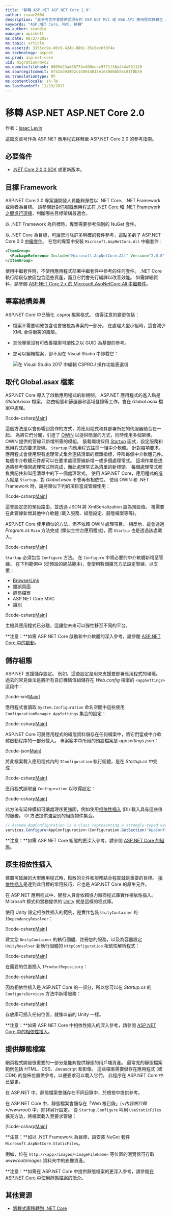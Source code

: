 ```yaml
---
title: "移轉 ASP.NET ASP.NET Core 2.0"
author: isaac2004
description: "此參考文件會提供從現有的 ASP.NET MVC 或 Web API 應用程式移轉至 ASP.NET Core 2.0 的指引。"
keywords: "ASP.NET Core, MVC, 移轉"
ms.author: scaddie
manager: wpickett
ms.date: 08/27/2017
ms.topic: article
ms.assetid: 3155cc9e-d0c9-424b-886c-35c0ec6f9f4e
ms.technology: aspnet
ms.prod: asp.net-core
uid: migration/mvc2
ms.openlocfilehash: 8005d23ad00774e488eecc9771f36a244a051126
ms.sourcegitcommit: 8f42ab93402c1b8044815e1e48d0bb84c81f8b59
ms.translationtype: MT
ms.contentlocale: zh-TW
ms.lasthandoff: 11/29/2017
---
```

# <a name="migrating-from-aspnet-to-aspnet-core-20"></a>移轉 ASP.NET ASP.NET Core 2.0

作者：[Isaac Levin](https://isaaclevin.com)

這篇文章可作為 ASP.NET 應用程式移轉至 ASP.NET Core 2.0 的參考指南。

## <a name="prerequisites"></a>必要條件

* [.NET Core 2.0.0 SDK](https://www.microsoft.com/net/core) 或更新版本。

## <a name="target-frameworks"></a>目標 Framework
ASP.NET Core 2.0 專案讓開發人員能夠彈性以 .NET Core、.NET Framework 或兩者為目標。 請參閱[針對伺服器應用程式在 .NET Core 和 .NET Framework 之間進行選擇](https://docs.microsoft.com/dotnet/standard/choosing-core-framework-server)，判斷哪些目標架構最適合。

以 .NET Framework 為目標時，專案需要參考個別的 NuGet 套件。

以 .NET Core 為目標，可讓您消除許多明確的套件參考，這點多虧了 ASP.NET Core 2.0 [中繼套件](xref:fundamentals/metapackage)。 在您的專案中安裝 `Microsoft.AspNetCore.All` 中繼套件：

```xml
<ItemGroup>
  <PackageReference Include="Microsoft.AspNetCore.All" Version="2.0.0" />
</ItemGroup>
```

使用中繼套件時，不使用應用程式部署中繼套件中參考的任何套件。 .NET Core 執行階段存放區包含這些資產，而且它們會先行編譯以改善效能。 如需詳細資料，請參閱 [ASP.NET Core 2.x 的 Microsoft.AspNetCore.All 中繼套件](xref:fundamentals/metapackage)。

## <a name="project-structure-differences"></a>專案結構差異
ASP.NET Core 中已簡化 *.csproj* 檔案格式。 值得注意的變更包括：
- 檔案不需要明確包含也會被視為專案的一部分。 在處理大型小組時，這會減少 XML 合併衝突的風險。
- 其他專案沒有可改善檔案可讀性之以 GUID 為基礎的參考。
- 您可以編輯檔案，卻不用在 Visual Studio 中卸載它：

    ![在 Visual Studio 2017 中編輯 CSPROJ 操作功能表選項](_static/EditProjectVs2017.png)

## <a name="globalasax-file-replacement"></a>取代 Global.asax 檔案
ASP.NET Core 導入了啟動應用程式的新機制。 ASP.NET 應用程式的進入點是 *Global.asax* 檔案。 路由組態和篩選器和區域登錄等工作，會在 *Global.asax* 檔案中處理。

[!code-csharp[Main](samples/globalasax-sample.cs)]

這個方法是以會影響到實作的方式，將應用程式和其部署所在的伺服器結合在一起。 為將它們分開，引進了 [OWIN](http://owin.org/) 以提供簡潔的方式，同時使用多個架構。 OWIN 提供的管線只新增所需的模組。 裝載環境採用 [Startup](xref:fundamentals/startup) 函式，設定服務和應用程式的要求管線。 `Startup` 向應用程式註冊一組中介軟體。 針對每項要求，應用程式會使用現有處理常式集合連結清單的標頭指標，呼叫每個中介軟體元件。 每個中介軟體元件都可以在要求處理管線新增一或多個處理常式。 這項作業是透過將參考傳回處理常式所完成，而此處理常式為清單的新標頭。 每個處理常式都負責記住和叫用清單中的下一個處理常式。 使用 ASP.NET Core，應用程式的進入點是 `Startup`，對 *Global.asax* 不會再有相依性。 使用 OWIN 和 .NET Framework 時，請將類似下列的項目當成管線使用：

[!code-csharp[Main](samples/webapi-owin.cs)]

這會設定您的預設路由，並透過 JSON 將 XmlSerialization 設為預設值。 視需要在此管線新增其他中介軟體 (載入服務、組態設定、靜態檔案等等)。

ASP.NET Core 使用類似的方法，但不依賴 OWIN 處理項目。 相反地，這會透過 *Program.cs* `Main` 方法完成 (類似主控台應用程式)，而 `Startup` 也是透過該處載入。

[!code-csharp[Main](samples/program.cs)]

`Startup` 必須包含 `Configure` 方法。 在 `Configure` 中將必要的中介軟體新增至管線。 在下列範例中 (從預設的網站範本)，會使用數個擴充方法設定管線，以支援：

* [BrowserLink](http://vswebessentials.com/features/browserlink)
* 錯誤頁面
* 靜態檔案
* ASP.NET Core MVC
* 識別

[!code-csharp[Main](../../common/samples/WebApplication1/Startup.cs?highlight=8,9,10,14,17,19,21&start=58&end=84)]

主機與應用程式已分離，這讓您未來可以彈性移至不同的平台。

**注意：**如需 ASP.NET Core 啟動和中介軟體的深入參考，請參閱 [ASP.NET Core 中的啟動](xref:fundamentals/startup)。

## <a name="storing-configurations"></a>儲存組態
ASP.NET 支援儲存設定。 例如，這些設定是用來支援要部署應用程式的環境。 過去的常見做法是將所有自訂機碼值組儲存在 *Web.config* 檔案的 `<appSettings>` 區段中：

[!code-xml[Main](samples/webconfig-sample.xml)]

應用程式會讀取 `System.Configuration` 命名空間中這些使用 `ConfigurationManager.AppSettings` 集合的設定：

[!code-csharp[Main](samples/read-webconfig.cs)]

ASP.NET Core 可將應用程式的組態資料儲存在任何檔案中，將它們當成中介軟體啟動程序的一部分載入。 專案範本中所用的預設檔案是 *appsettings.json*：

[!code-json[Main](samples/appsettings-sample.json)]

將此檔案載入應用程式內的 `IConfiguration` 執行個體，是在 *Startup.cs* 中完成：

[!code-csharp[Main](samples/startup-builder.cs)]

應用程式讀取自 `Configuration` 以取得設定：

[!code-csharp[Main](samples/read-appsettings.cs)]

此方法有延伸模組可讓處理序更強固，例如使用[相依性插入](xref:fundamentals/dependency-injection) (DI) 載入具有這些值的服務。 DI 方法提供強型別的組態物件集合。

````csharp
// Assume AppConfiguration is a class representing a strongly-typed version of AppConfiguration section
services.Configure<AppConfiguration>(Configuration.GetSection("AppConfiguration"));
````

**注意：**如需 ASP.NET Core 組態的更深入參考，請參閱 [ASP.NET Core 的組態](xref:fundamentals/configuration/index)。

## <a name="native-dependency-injection"></a>原生相依性插入
建置可延展的大型應用程式時，鬆散的元件和服務結合程度就是重要的目標。 [相依性插入](xref:fundamentals/dependency-injection)是達到此目標的常用技巧，它也是 ASP.NET Core 的原生元件。

在 ASP.NET 應用程式中，開發人員會依賴協力廠商程式庫實作相依性插入。 Microsoft 模式和實務提供的 [Unity](https://github.com/unitycontainer/unity) 就是這樣的程式庫。 

使用 Unity 設定相依性插入的範例，是實作包裝 `UnityContainer` 的 `IDependencyResolver`：

[!code-csharp[Main](../../../aspnet/web-api/overview/advanced/dependency-injection/samples/sample8.cs)]

建立您 `UnityContainer` 的執行個體、註冊您的服務，以及為容器設定 `UnityResolver` 新執行個體的 `HttpConfiguration` 相依性解析程式：

[!code-csharp[Main](../../../aspnet/web-api/overview/advanced/dependency-injection/samples/sample9.cs)]

在需要的位置插入 `IProductRepository`：

[!code-csharp[Main](../../../aspnet/web-api/overview/advanced/dependency-injection/samples/sample5.cs)]

因為相依性插入是 ASP.NET Core 的一部分，所以您可以在 *Startup.cs* 的 `ConfigureServices` 方法中新增服務：

[!code-csharp[Main](samples/configure-services.cs)]

存放庫可插入任何位置，就像以前的 Unity 一樣。

**注意：**如需 ASP.NET Core 中相依性插入的深入參考，請參閱 [ASP.NET Core 中的相依性插入](xref:fundamentals/dependency-injection#replacing-the-default-services-container)。

## <a name="serving-static-files"></a>提供靜態檔案
網頁程式開發很重要的一部分是能夠提供靜態的用戶端資產。 最常見的靜態檔案範例包括 HTML、CSS、Javascript 和影像。 這些檔案需要儲存在應用程式 (或 CDN) 的發佈位置供參考，以便要求可以載入它們。 此程序在 ASP.NET Core 中已變更。

在 ASP.NET 中，靜態檔案會儲存在不同目錄中，於檢視中提供參考。

在 ASP.NET Core 中，靜態檔案會儲存在「Web 根目錄」(*&lt;內容根目錄&gt;/wwwroot*) 中，除非另行設定。 從 `Startup.Configure` 叫用 `UseStaticFiles` 擴充方法，將檔案載入至要求管線：

[!code-csharp[Main](../../fundamentals/static-files/sample/StartupStaticFiles.cs?highlight=3&name=snippet1)]

**注意：**如以 .NET Framework 為目標，請安裝 NuGet 套件 `Microsoft.AspNetCore.StaticFiles`。

例如，位在 `http://<app>/images/<imageFileName>` 等位置的瀏覽器可存取 *wwwroot/images* 資料夾中的影像資產。

**注意：**如需在 ASP.NET Core 中提供靜態檔案的更深入參考，請參閱[在 ASP.NET Core 中使用靜態檔案的簡介](xref:fundamentals/static-files)。

## <a name="additional-resources"></a>其他資源
* [將程式庫移轉到 .NET Core](https://docs.microsoft.com/dotnet/core/porting/libraries)
